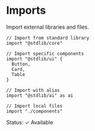 # Imports

Import external libraries and files.

```seed
// Import from standard library
import "@stdlib/core"

// Import specific components
import "@stdlib/ui" {
  Button,
  Card,
  Table
}

// Import with alias
import "@stdlib/ai" as ai

// Import local files
import "./components"
```

Status: ✓ Available
